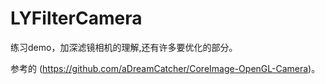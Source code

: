 # LYFilterCamera

练习demo，加深滤镜相机的理解,还有许多要优化的部分。

参考的 (https://github.com/aDreamCatcher/CoreImage-OpenGL-Camera)。

